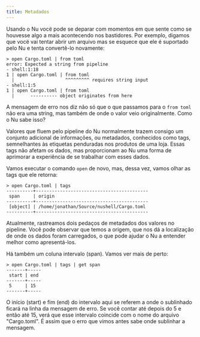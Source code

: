```yaml
---
title: Metadados
---
```


Usando o Nu vocë pode se deparar com momentos em que sente como se houvesse algo a mais acontecendo nos bastidores. Por exemplo, digamos que vocë vai tentar abrir um arquivo mas se esquece que ele é suportado pelo Nu e tenta convertê-lo novamente:

```nu
> open Cargo.toml | from toml
error: Expected a string from pipeline
- shell:1:18
1 | open Cargo.toml | from toml
  |                   ^^^^^^^^^ requires string input
- shell:1:5
1 | open Cargo.toml | from toml
  |      ---------- object originates from here
```

A mensagem de erro nos diz não só que o que passamos para o `from toml` não era uma string, mas também de onde o valor veio originalmente. Como o Nu sabe isso?

Valores que fluem pelo pipeline do Nu normalmente trazem consigo um conjunto adicional de informações, ou metadados, conhecidos como tags, semnelhantes às etiquetas penduradas nos produtos de uma loja. Essas tags não afetam os dados, mas proporcionam ao Nu uma forma de aprimorar a experiência de se trabalhar com esses dados.

Vamos executar o comando `open` de novo, mas, dessa vez, vamos olhar as tags que ele retorna:

```nu
> open Cargo.toml | tags
----------+------------------------------------------
 span     | origin
----------+------------------------------------------
 [object] | /home/jonathan/Source/nushell/Cargo.toml
----------+------------------------------------------
```

Atualmente, rastreamos dois pedaços de metadados dos valores no pipeline. Você pode observar que temos a origem, que nos dá a localização de onde os dados foram carregados, o que pode ajudar o Nu a entender melhor como apresentá-los.

Há também um coluna intervalo (span). Vamos ver mais de perto:

```nu
> open Cargo.toml | tags | get span
-------+-----
 start | end
-------+-----
 5     | 15
-------+-----
```

O início (start) e fim (end) do intervalo aqui se referem a onde o sublinhado ficará na linha da mensagem de erro. Se você contar até depois do 5 e então até 15, verá que esse intervalo coincide com o nome do arquivo "Cargo.toml". É assim que o erro que vimos antes sabe onde sublinhar a mensagem.
